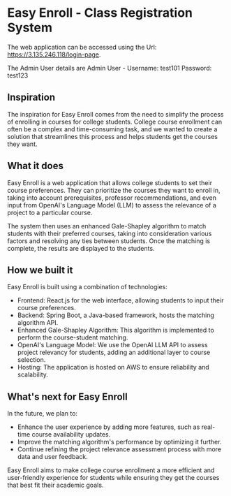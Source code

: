 # Easy Enroll - Class Registration System

The web application can be accessed using the Url: https://3.135.246.118/login-page. 

The Admin User details are Admin User - Username: test101 Password: test123

## Inspiration

The inspiration for Easy Enroll comes from the need to simplify the process of enrolling in courses for college students. College course enrollment can often be a complex and time-consuming task, and we wanted to create a solution that streamlines this process and helps students get the courses they want.

## What it does

Easy Enroll is a web application that allows college students to set their course preferences. They can prioritize the courses they want to enroll in, taking into account prerequisites, professor recommendations, and even input from OpenAI's Language Model (LLM) to assess the relevance of a project to a particular course.

The system then uses an enhanced Gale-Shapley algorithm to match students with their preferred courses, taking into consideration various factors and resolving any ties between students. Once the matching is complete, the results are displayed to the students.

## How we built it

Easy Enroll is built using a combination of technologies:

- Frontend: React.js for the web interface, allowing students to input their course preferences.
- Backend: Spring Boot, a Java-based framework, hosts the matching algorithm API.
- Enhanced Gale-Shapley Algorithm: This algorithm is implemented to perform the course-student matching.
- OpenAI's Language Model: We use the OpenAI LLM API to assess project relevancy for students, adding an additional layer to course selection.
- Hosting: The application is hosted on AWS to ensure reliability and scalability.

## What's next for Easy Enroll

In the future, we plan to:

- Enhance the user experience by adding more features, such as real-time course availability updates.
- Improve the matching algorithm's performance by optimizing it further.
- Continue refining the project relevance assessment process with more data and user feedback.

Easy Enroll aims to make college course enrollment a more efficient and user-friendly experience for students while ensuring they get the courses that best fit their academic goals.
